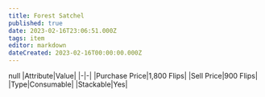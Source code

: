 ```yaml
---
title: Forest Satchel
published: true
date: 2023-02-16T23:06:51.000Z
tags: item
editor: markdown
dateCreated: 2023-02-16T00:00:00.000Z
---
```


null
|Attribute|Value|
|-|-|
|Purchase Price|1,800 Flips|
|Sell Price|900 Flips|
|Type|Consumable|
|Stackable|Yes|

